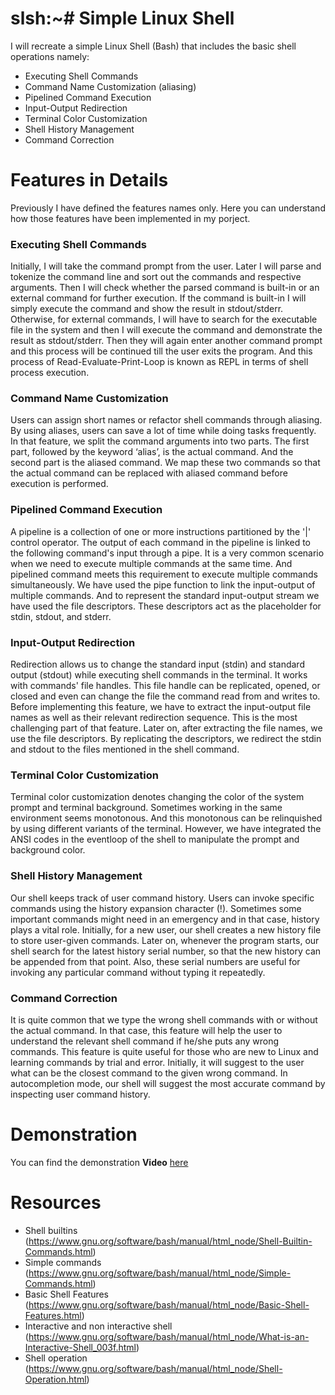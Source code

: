 # slsh:~# Simple Linux Shell
I will recreate a simple Linux Shell (Bash) that includes the basic shell operations namely:
 
* Executing Shell Commands
* Command Name Customization (aliasing)
* Pipelined Command Execution
* Input-Output Redirection
* Terminal Color Customization
* Shell History Management
* Command Correction

# Features in Details
Previously I have defined the features names only. Here you can understand how those features have been implemented in my porject. 

### Executing Shell Commands
Initially, I will take the command prompt from
the user. Later I will parse and tokenize the command line and sort out the commands and
respective arguments. Then I will check whether the parsed command is built-in or an external
command for further execution. If the command is built-in I will simply execute the command
and show the result in stdout/stderr. Otherwise, for external commands, I will have to search for
the executable file in the system and then I will execute the command and demonstrate the result
as stdout/stderr. Then they will again enter another command prompt and this process will be
continued till the user exits the program. And this process of Read-Evaluate-Print-Loop is known
as REPL in terms of shell process execution.


### Command Name Customization
Users can assign short names or refactor shell commands through aliasing. By using aliases,
users can save a lot of time while doing tasks frequently. In that feature, we split the
command arguments into two parts. The first part, followed by the keyword ‘alias’, is the
actual command. And the second part is the aliased command. We map these two commands
so that the actual command can be replaced with aliased command before execution is
performed.


### Pipelined Command Execution
A pipeline is a collection of one or more instructions partitioned by the '|' control operator.
The output of each command in the pipeline is linked to the following command's input
through a pipe. It is a very common scenario when we need to execute multiple commands
at the same time. And pipelined command meets this requirement to execute multiple
commands simultaneously. We have used the pipe function to link the input-output of multiple
commands. And to represent the standard input-output stream we have used the file
descriptors. These descriptors act as the placeholder for stdin, stdout, and stderr.


### Input-Output Redirection
Redirection allows us to change the standard input (stdin) and standard output (stdout) while
executing shell commands in the terminal. It works with commands' file handles. This file
handle can be replicated, opened, or closed and even can change the file the command read
from and writes to. Before implementing this feature, we have to extract the input-output file
names as well as their relevant redirection sequence. This is the most challenging part of that
feature. Later on, after extracting the file names, we use the file descriptors. By replicating
the descriptors, we redirect the stdin and stdout to the files mentioned in the shell command.


### Terminal Color Customization
Terminal color customization denotes changing the color of the system prompt and terminal
background. Sometimes working in the same environment seems monotonous. And this
monotonous can be relinquished by using different variants of the terminal. However, we have
integrated the ANSI codes in the eventloop of the shell to manipulate the prompt and
background color.


### Shell History Management
Our shell keeps track of user command history. Users can invoke specific commands using
the history expansion character (!). Sometimes some important commands might need in an
emergency and in that case, history plays a vital role. Initially, for a new user, our shell
creates a new history file to store user-given commands. Later on, whenever the program
starts, our shell search for the latest history serial number, so that the new history can be
appended from that point. Also, these serial numbers are useful for invoking any particular
command without typing it repeatedly.
 

### Command Correction
It is quite common that we type the wrong shell commands with or without the actual
command. In that case, this feature will help the user to understand the relevant shell
command if he/she puts any wrong commands. This feature is quite useful for those who are
new to Linux and learning commands by trial and error. Initially, it will suggest to the user
what can be the closest command to the given wrong command. In autocompletion mode,
our shell will suggest the most accurate command by inspecting user command history.

# Demonstration
You can find the demonstration **Video** <a href="https://www.linkedin.com/posts/istiaq-ahmed-fahad-5666431a6_project-software-linux-activity-6943895969100902400-uk1z?utm_source=share&utm_medium=member_desktop" target="blank"> here </a>

# Resources

* Shell builtins (https://www.gnu.org/software/bash/manual/html_node/Shell-Builtin-Commands.html)
* Simple commands (https://www.gnu.org/software/bash/manual/html_node/Simple-Commands.html)
* Basic Shell Features (https://www.gnu.org/software/bash/manual/html_node/Basic-Shell-Features.html)
* Interactive and non interactive shell (https://www.gnu.org/software/bash/manual/html_node/What-is-an-Interactive-Shell_003f.html)
* Shell operation (https://www.gnu.org/software/bash/manual/html_node/Shell-Operation.html) 

